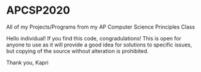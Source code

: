 # APCSP2020
All of my Projects/Programs from my AP Computer Science Principles Class

Hello individual! If you find this code, congradulations! This is open for anyone to use as it will provide a good idea for solutions to specific issues, but copying of the source without alteration is prohibited. 

Thank you, Kapri
